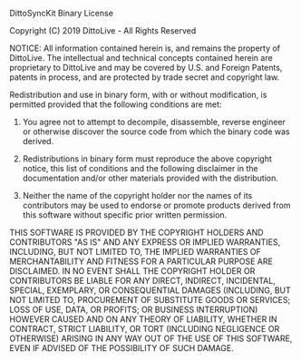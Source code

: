DittoSyncKit Binary License

Copyright (C) 2019 DittoLive - All Rights Reserved

NOTICE: All information contained herein is, and remains the property of
DittoLive. The intellectual and technical concepts contained herein are
proprietary to DittoLive and may be covered by U.S. and Foreign Patents,
patents in process, and are protected by trade secret and copyright law.

Redistribution and use in binary form, with or without modification, is
permitted provided that the following conditions are met:

1. You agree not to attempt to decompile, disassemble, reverse engineer or
otherwise discover the source code from which the binary code was derived.

2. Redistributions in binary form must reproduce the above copyright notice,
this list of conditions and the following disclaimer in the documentation
and/or other materials provided with the distribution.

3. Neither the name of the copyright holder nor the names of its
contributors may be used to endorse or promote products derived from this
software without specific prior written permission.

THIS SOFTWARE IS PROVIDED BY THE COPYRIGHT HOLDERS AND CONTRIBUTORS "AS IS"
AND ANY EXPRESS OR IMPLIED WARRANTIES, INCLUDING, BUT NOT LIMITED TO, THE
IMPLIED WARRANTIES OF MERCHANTABILITY AND FITNESS FOR A PARTICULAR PURPOSE
ARE DISCLAIMED. IN NO EVENT SHALL THE COPYRIGHT HOLDER OR CONTRIBUTORS BE
LIABLE FOR ANY DIRECT, INDIRECT, INCIDENTAL, SPECIAL, EXEMPLARY, OR
CONSEQUENTIAL DAMAGES (INCLUDING, BUT NOT LIMITED TO, PROCUREMENT OF
SUBSTITUTE GOODS OR SERVICES; LOSS OF USE, DATA, OR PROFITS; OR BUSINESS
INTERRUPTION) HOWEVER CAUSED AND ON ANY THEORY OF LIABILITY, WHETHER IN
CONTRACT, STRICT LIABILITY, OR TORT (INCLUDING NEGLIGENCE OR OTHERWISE)
ARISING IN ANY WAY OUT OF THE USE OF THIS SOFTWARE, EVEN IF ADVISED OF THE
POSSIBILITY OF SUCH DAMAGE.
